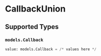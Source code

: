 # CallbackUnion


## Supported Types

### `models.Callback`

```python
value: models.Callback = /* values here */
```

